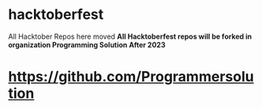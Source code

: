 # hacktoberfest
All Hacktober Repos here moved
**All Hacktoberfest repos will be forked in organization Programming Solution After 2023**
# https://github.com/Programmersolution
